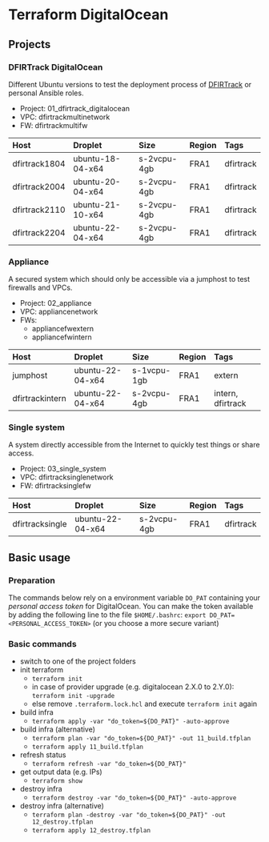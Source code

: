 # Terraform DigitalOcean

## Projects

### DFIRTrack DigitalOcean

Different Ubuntu versions to test the deployment process of [DFIRTrack](https://github.com/dfirtrack/dfirtrack) or personal Ansible roles.

* Project: 01_dfirtrack_digitalocean
* VPC: dfirtrackmultinetwork
* FW: dfirtrackmultifw

| Host          | Droplet           | Size          | Region    | Tags                  |
|:--------------|:------------------|:--------------|:----------|:----------------------|
| dfirtrack1804 | ubuntu-18-04-x64  | s-2vcpu-4gb   | FRA1      | dfirtrack             |
| dfirtrack2004 | ubuntu-20-04-x64  | s-2vcpu-4gb   | FRA1      | dfirtrack             |
| dfirtrack2110 | ubuntu-21-10-x64  | s-2vcpu-4gb   | FRA1      | dfirtrack             |
| dfirtrack2204 | ubuntu-22-04-x64  | s-2vcpu-4gb   | FRA1      | dfirtrack             |

### Appliance

A secured system which should only be accessible via a jumphost to test firewalls and VPCs.

* Project: 02_appliance
* VPC: appliancenetwork
* FWs:
    * appliancefwextern
    * appliancefwintern

| Host              | Droplet           | Size          | Region    | Tags                  |
|:------------------|:------------------|:--------------|:----------|:----------------------|
| jumphost          | ubuntu-22-04-x64  | s-1vcpu-1gb   | FRA1      | extern                |
| dfirtrackintern   | ubuntu-22-04-x64  | s-2vcpu-4gb   | FRA1      | intern, dfirtrack     |

### Single system

A system directly accessible from the Internet to quickly test things or share access.

* Project: 03_single_system
* VPC: dfirtracksinglenetwork
* FW: dfirtracksinglefw

| Host              | Droplet           | Size          | Region    | Tags                  |
|:------------------|:------------------|:--------------|:----------|:----------------------|
| dfirtracksingle   | ubuntu-22-04-x64  | s-2vcpu-4gb   | FRA1      | dfirtrack             |

## Basic usage

### Preparation

The commands below rely on a environment variable `DO_PAT` containing your _personal access token_ for DigitalOcean. You can make the token available by adding the following line to the file `$HOME/.bashrc`: `export DO_PAT=<PERSONAL_ACCESS_TOKEN>` (or you choose a more secure variant)

### Basic commands

* switch to one of the project folders
* init terraform
    * `terraform init`
    * in case of provider upgrade (e.g. digitalocean 2.X.0 to 2.Y.0): `terraform init -upgrade`
    * else remove `.terraform.lock.hcl` and execute `terraform init` again
* build infra
    * `terraform apply -var "do_token=${DO_PAT}" -auto-approve`
* build infra (alternative)
    * `terraform plan -var "do_token=${DO_PAT}" -out 11_build.tfplan`
    * `terraform apply 11_build.tfplan`
* refresh status
    * `terraform refresh -var "do_token=${DO_PAT}"`
* get output data (e.g. IPs)
    * `terraform show`
* destroy infra
    * `terraform destroy -var "do_token=${DO_PAT}" -auto-approve`
* destroy infra (alternative)
    * `terraform plan -destroy -var "do_token=${DO_PAT}" -out 12_destroy.tfplan`
    * `terraform apply 12_destroy.tfplan`
